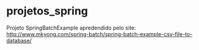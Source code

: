 # projetos_spring


Projeto SpringBatchExample apredendido pelo site:
http://www.mkyong.com/spring-batch/spring-batch-example-csv-file-to-database/
